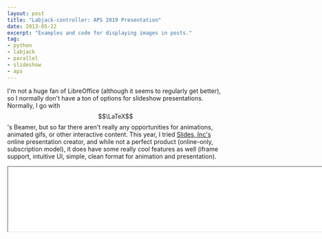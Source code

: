 ```yaml
---
layout: post
title: "Labjack-controller: APS 2019 Presentation"
date: 2013-05-22
excerpt: "Examples and code for displaying images in posts."
tag:
- python 
- labjack
- parallel
- slideshow
- aps
---
```


I'm not a huge fan of LibreOffice (although it seems to regularly get better), so I normally don't have a ton of options for slideshow presentations. Normally, I go with $$\LaTeX$$'s Beamer, but so far there aren't really any opportunities for animations, animated gifs, or other interactive content. This year, I tried [Slides, Inc's][0] online presentation creator, and while not a perfect product (online-only, subscription model), it does have some really cool features as well (iframe support, intuitive UI, simple, clean format for animation and presentation).

<div>
    <iframe width="200%" src="/about/aps-2019-presentation.html">
    </iframe>
</div>


[0]: https://slides.com/